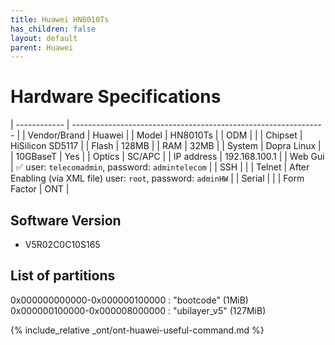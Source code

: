 ```yaml
---
title: Huawei HN8010Ts
has_children: false
layout: default
parent: Huawei
---
```


# Hardware Specifications

| ------------ | --------------------------------------------------------------- |
| Vendor/Brand | Huawei                                                          |
| Model        | HN8010Ts                                                        |
| ODM          |                                                                 |
| Chipset      | HiSilicon SD5117                                                |
| Flash        | 128MB                                                           |
| RAM          | 32MB                                                            |
| System       | Dopra Linux                                                     |
| 10GBaseT     | Yes                                                             |
| Optics       | SC/APC                                                          |
| IP address   | 192.168.100.1                                                   |
| Web Gui      | ✅ user: `telecomadmin`, password: `admintelecom`               |
| SSH          |                                                                 |
| Telnet       | After Enabling (via XML file) user: `root`, password: `adminHW` |
| Serial       |                                                                 |
| Form Factor  | ONT                                                             |

## Software Version

- V5R02C0C10S165

## List of partitions

0x000000000000-0x000000100000 : "bootcode" (1MiB)  
0x000000100000-0x000008000000 : "ubilayer_v5" (127MiB)  


{% include_relative _ont/ont-huawei-useful-command.md %}
